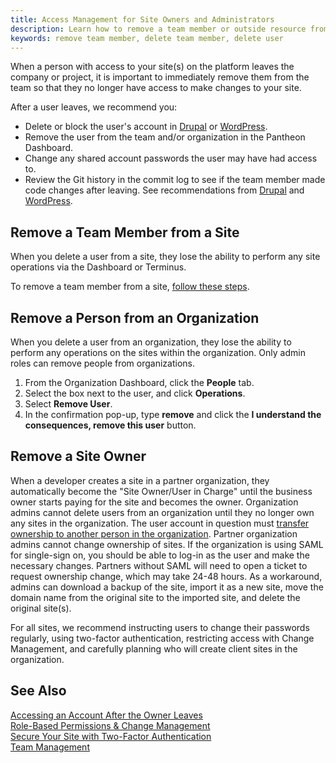 ```yaml
---
title: Access Management for Site Owners and Administrators
description: Learn how to remove a team member or outside resource from a site.
keywords: remove team member, delete team member, delete user
---
```


When a person with access to your site(s) on the platform leaves the company or project, it is important to immediately remove them from the team so that they no longer have access to make changes to your site.

After a user leaves, we recommend you:

- Delete or block the user's account in [Drupal](https://www.drupal.org/node/627158) or [WordPress](https://codex.wordpress.org/Users_Users_SubPanel).
- Remove the user from the team and/or organization in the Pantheon Dashboard.
- Change any shared account passwords the user may have had access to.
- Review the Git history in the commit log to see if the team member made code changes after leaving. See recommendations from [Drupal](https://www.drupal.org/node/2365547) and [WordPress](https://codex.wordpress.org/FAQ_My_site_was_hacked).

## Remove a Team Member from a Site
When you delete a user from a site, they lose the ability to perform any site operations via the Dashboard or Terminus.

To remove a team member from a site, [follow these steps](/docs/team-management/#remove-a-team-member).

## Remove a Person from an Organization
When you delete a user from an organization, they lose the ability to perform any operations on the sites within the organization. Only admin roles can remove people from organizations.

1. From the Organization Dashboard, click the **People** tab.
2. Select the box next to the user, and click **Operations**.
3. Select **Remove User**.
4. In the confirmation pop-up, type **remove** and click the **I understand the consequences, remove this user** button.

## Remove a Site Owner

When a developer creates a site in a partner organization, they automatically become the "Site Owner/User in Charge" until the business owner starts paying for the site and becomes the owner. Organization admins cannot delete users from an organization until they no longer own any sites in the organization. The user account in question must [transfer ownership to another person in the organization](/docs/change-management/#change-site-owner). Partner organization admins cannot change ownership of sites. If the organization is using SAML for single-sign on, you should be able to log-in as the user and make the necessary changes. Partners without SAML will need to open a ticket to request ownership change, which may take 24-48 hours. As a workaround, admins can download a backup of the site, import it as a new site, move the domain name from the original site to the imported site, and delete the original site(s).

For all sites, we recommend instructing users to change their passwords regularly, using two-factor authentication, restricting access with Change Management, and carefully planning who will create client sites in the organization.

## See Also
[Accessing an Account After the Owner Leaves](/docs/access-account-after-owner-leaves/)  
[Role-Based Permissions & Change Management](/docs/change-management/)  
[Secure Your Site with Two-Factor Authentication](/docs/guides/two-factor-authentication/)  
[Team Management](/docs/team-management)
